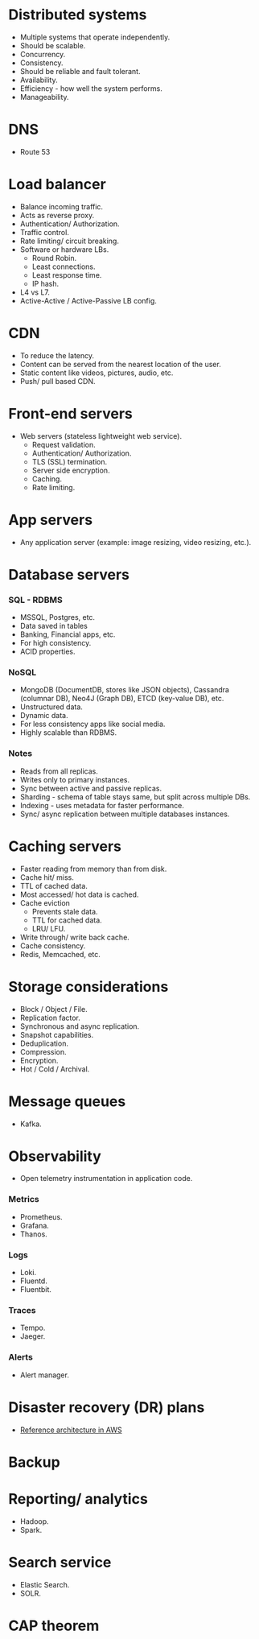# Distributed systems
* Multiple systems that operate independently.
* Should be scalable.
* Concurrency.
* Consistency.
* Should be reliable and fault tolerant.
* Availability.
* Efficiency - how well the system performs.
* Manageability.

# DNS
* Route 53

# Load balancer
* Balance incoming traffic.
* Acts as reverse proxy.
* Authentication/ Authorization.
* Traffic control.
* Rate limiting/ circuit breaking.
* Software or hardware LBs.  
  * Round Robin.  
  * Least connections.
  * Least response time.
  * IP hash.
* L4 vs L7.
* Active-Active / Active-Passive LB config.

# CDN
* To reduce the latency.
* Content can be served from the nearest location of the user.
* Static content like videos, pictures, audio, etc.
* Push/ pull based CDN.

# Front-end servers
* Web servers (stateless lightweight web service).
  * Request validation.
  * Authentication/ Authorization.
  * TLS (SSL) termination.
  * Server side encryption.
  * Caching.
  * Rate limiting.

# App servers
* Any application server (example: image resizing, video resizing, etc.).

# Database servers
### SQL - RDBMS
* MSSQL, Postgres, etc.
* Data saved in tables
* Banking, Financial apps, etc.
* For high consistency.
* ACID properties.

### NoSQL
* MongoDB (DocumentDB, stores like JSON objects), Cassandra (columnar DB), Neo4J (Graph DB), ETCD (key-value DB), etc.
* Unstructured data.
* Dynamic data.
* For less consistency apps like social media.
* Highly scalable than RDBMS.

### Notes
* Reads from all replicas.
* Writes only to primary instances.
* Sync between active and passive replicas.
* Sharding - schema of table stays same, but split across multiple DBs.
* Indexing - uses metadata for faster performance.
* Sync/ async replication between multiple databases instances.

# Caching servers
* Faster reading from memory than from disk.
* Cache hit/ miss.
* TTL of cached data.
* Most accessed/ hot data is cached.
* Cache eviction
  * Prevents stale data.
  * TTL for cached data.
  * LRU/ LFU.
* Write through/ write back cache.
* Cache consistency.
* Redis, Memcached, etc.

# Storage considerations
* Block / Object / File.  
* Replication factor.
* Synchronous and async replication.
* Snapshot capabilities.
* Deduplication.
* Compression.
* Encryption.
* Hot / Cold / Archival.

# Message queues
* Kafka.

# Observability
* Open telemetry instrumentation in application code.

### Metrics
* Prometheus.
* Grafana. 
* Thanos. 
 
### Logs
* Loki. 
* Fluentd. 
* Fluentbit.

### Traces
* Tempo.
* Jaeger.

### Alerts
* Alert manager.

# Disaster recovery (DR) plans
* [Reference architecture in AWS](https://aws.amazon.com/blogs/architecture/disaster-recovery-dr-architecture-on-aws-part-i-strategies-for-recovery-in-the-cloud/)

# Backup

# Reporting/ analytics
* Hadoop.
* Spark.

# Search service
* Elastic Search.
* SOLR.

# CAP theorem

